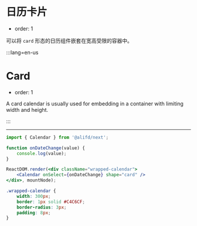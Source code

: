 # 日历卡片

- order: 1

可以将 `card` 形态的日历组件嵌套在宽高受限的容器中。

:::lang=en-us
# Card

- order: 1

A card calendar is usually used for embedding in a container with limiting width and height.

:::

---

````jsx
import { Calendar } from '@alifd/next';

function onDateChange(value) {
    console.log(value);
}

ReactDOM.render(<div className="wrapped-calendar">
    <Calendar onSelect={onDateChange} shape="card" />
</div>, mountNode);
````

````css
.wrapped-calendar {
    width: 300px;
    border: 1px solid #C4C6CF;
    border-radius: 3px;
    padding: 8px;
}
````
